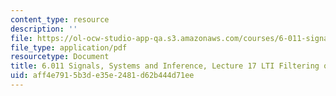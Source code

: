 ```yaml
---
content_type: resource
description: ''
file: https://ol-ocw-studio-app-qa.s3.amazonaws.com/courses/6-011-signals-systems-and-inference-spring-2018/aff4e7915b3de35e2481d62b444d71ee_MIT6_011S18lec17.pdf
file_type: application/pdf
resourcetype: Document
title: 6.011 Signals, Systems and Inference, Lecture 17 LTI Filtering of WSS Processes
uid: aff4e791-5b3d-e35e-2481-d62b444d71ee
---
```

